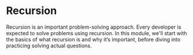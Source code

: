 # Recursion
Recursion is an important problem-solving approach. Every developer is expected to solve problems using recursion. In this module, we'll start with the basics of what recursion is and why it’s important, before diving into practicing solving actual questions.
